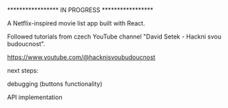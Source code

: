 ***************** IN PROGRESS *****************

A Netflix-inspired movie list app built with React.

Followed tutorials from czech YouTube channel "David Setek - Hackni svou budoucnost".

https://www.youtube.com/@hacknisvoubudoucnost


next steps:

debugging (buttons functionality)

API implementation
